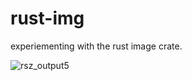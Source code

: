 # rust-img

experiementing with the rust image crate.

![rsz_output5](https://user-images.githubusercontent.com/46908343/197422945-f9668659-87ca-4d6b-9a64-39bb8413e736.png)
